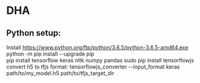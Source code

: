 # DHA

## Python setup:

Install https://www.python.org/ftp/python/3.6.5/python-3.6.5-amd64.exe
python -m pip install --upgrade pip  
pip install tensorflow keras nltk numpy pandas
sudo pip install tensorflowjs
convert h5 to tfjs format:
tensorflowjs_converter --input_format keras path/to/my_model.h5 path/to/tfjs_target_dir
